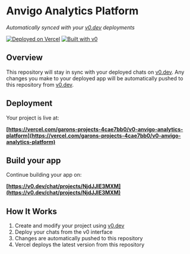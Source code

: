 # Anvigo Analytics Platform

*Automatically synced with your [v0.dev](https://v0.dev) deployments*

[![Deployed on Vercel](https://img.shields.io/badge/Deployed%20on-Vercel-black?style=for-the-badge&logo=vercel)](https://vercel.com/garons-projects-4cae7bb0/v0-anvigo-analytics-platform)
[![Built with v0](https://img.shields.io/badge/Built%20with-v0.dev-black?style=for-the-badge)](https://v0.dev/chat/projects/NjdJJlE3MXM)

## Overview

This repository will stay in sync with your deployed chats on [v0.dev](https://v0.dev).
Any changes you make to your deployed app will be automatically pushed to this repository from [v0.dev](https://v0.dev).

## Deployment

Your project is live at:

**[https://vercel.com/garons-projects-4cae7bb0/v0-anvigo-analytics-platform](https://vercel.com/garons-projects-4cae7bb0/v0-anvigo-analytics-platform)**

## Build your app

Continue building your app on:

**[https://v0.dev/chat/projects/NjdJJlE3MXM](https://v0.dev/chat/projects/NjdJJlE3MXM)**

## How It Works

1. Create and modify your project using [v0.dev](https://v0.dev)
2. Deploy your chats from the v0 interface
3. Changes are automatically pushed to this repository
4. Vercel deploys the latest version from this repository